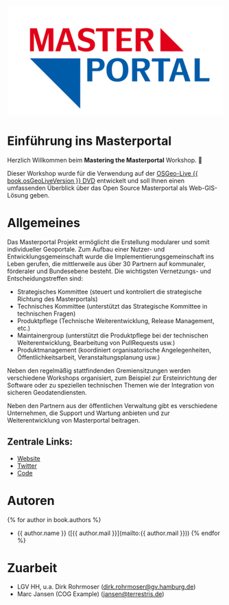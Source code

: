 ![Masterportal Logo](./assets/LGV_Masterportal_quer_rgb.png)

# Einführung ins Masterportal

Herzlich Willkommen beim **Mastering the Masterportal** Workshop. :wave:

Dieser Workshop wurde für die Verwendung auf der [OSGeo-Live {{ book.osGeoLiveVersion }} DVD](https://live.osgeo.org) entwickelt und soll Ihnen einen umfassenden Überblick über das Open Source Masterportal als Web-GIS-Lösung geben.

<!-- > **Info**
>
> Der Workshop kann [hier als PDF-Version]({{ book.workshopPdfUrlDe }}) heruntergeladen werden. -->

# Allgemeines

Das Masterportal Projekt ermöglicht die Erstellung modularer und somit individueller Geoportale. Zum Aufbau einer Nutzer- und Entwicklungsgemeinschaft wurde die Implementierungsgemeinschaft ins Leben gerufen, die mittlerweile aus über 30 Partnern auf kommunaler, förderaler und Bundesebene besteht. Die wichtigsten Vernetzungs- und Entscheidungstreffen sind:

* Strategisches Kommittee (steuert und kontroliert die strategische Richtung des Masterportals)
* Technisches Kommittee (unterstützt das Strategische Kommittee in technischen Fragen)
* Produktpflege (Technische Weiterentwicklung, Release Management, etc.)
* Maintainergroup (unterstützt die Produktpflege bei der technischen Weiterentwicklung, Bearbeitung von PullRequests usw.)
* Produktmanagement (koordiniert organisatorische Angelegenheiten, Öffentlichkeitsarbeit, Veranstaltungsplanung usw.)

Neben den regelmäßig stattfindenden Gremiensitzungen werden verschiedene Workshops organisiert, zum Beispiel zur Ersteinrichtung der Software oder zu speziellen technischen Themen wie der Integration von sicheren Geodatendiensten.

Neben den Partnern aus der öffentlichen Verwaltung gibt es verschiedene Unternehmen, die Support und Wartung anbieten und zur Weiterentwicklung von Masterportal beitragen.


## Zentrale Links:

* [Website](https://www.masterportal.org/)
* [Twitter](https://twitter.com/masterportalorg)
* [Code](https://bitbucket.org/geowerkstatt-hamburg/masterportal/)


# Autoren

{% for author in book.authors %}
  - {{ author.name }} ([{{ author.mail }}](mailto:{{ author.mail }}))
{% endfor %}

# Zuarbeit

- LGV HH, u.a. Dirk Rohrmoser ([dirk.rohrmoser@gv.hamburg.de](mailto::dirk.rohrmoser@gv.hamburg.de))
- Marc Jansen (COG Example) ([jansen@terrestris.de](mailto:jansen@terrestris.de))
